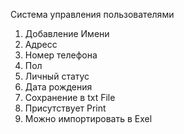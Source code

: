 Система управления пользователями 
1) Добавление Имени
2) Адресс
3) Номер телефона
4) Пол
5) Личный статус 
6) Дата рождения 
7) Сохранение в txt File
8) Присутствует Print
9) Можно импортировать в Exel
